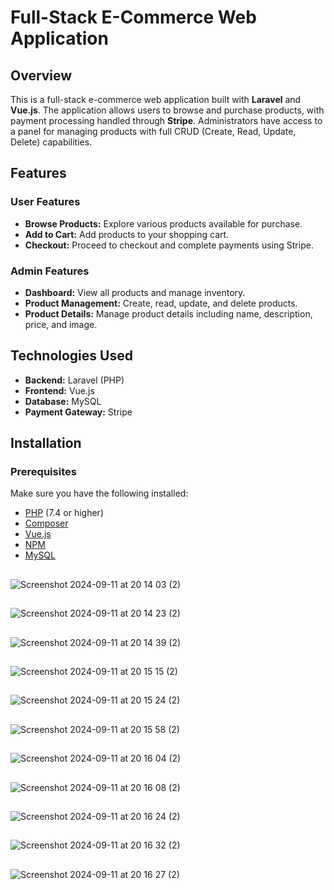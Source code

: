 # Full-Stack E-Commerce Web Application

## Overview

This is a full-stack e-commerce web application built with **Laravel** and **Vue.js**. The application allows users to browse and purchase products, with payment processing handled through **Stripe**. Administrators have access to a panel for managing products with full CRUD (Create, Read, Update, Delete) capabilities.

## Features

### User Features
- **Browse Products:** Explore various products available for purchase.
- **Add to Cart:** Add products to your shopping cart.
- **Checkout:** Proceed to checkout and complete payments using Stripe.

### Admin Features
- **Dashboard:** View all products and manage inventory.
- **Product Management:** Create, read, update, and delete products.
- **Product Details:** Manage product details including name, description, price, and image.

## Technologies Used

- **Backend:** Laravel (PHP)
- **Frontend:** Vue.js
- **Database:** MySQL 
- **Payment Gateway:** Stripe

## Installation

### Prerequisites

Make sure you have the following installed:
- [PHP](https://www.php.net/manual/en/install.php) (7.4 or higher)
- [Composer](https://getcomposer.org/)
- [Vue.js](https://vuejs.org/)
- [NPM](https://www.npmjs.com/get-npm)
- [MySQL](https://www.mysql.com/) 

##


![Screenshot 2024-09-11 at 20 14 03 (2)](https://github.com/user-attachments/assets/99b55929-f267-4859-9247-c5c0e230c064)

##

![Screenshot 2024-09-11 at 20 14 23 (2)](https://github.com/user-attachments/assets/27f5e495-0b9f-4c96-b5b3-ce3e497c8d74)

##

![Screenshot 2024-09-11 at 20 14 39 (2)](https://github.com/user-attachments/assets/65437574-afab-4bb0-9e09-ef00e3c0f2a3)

##

![Screenshot 2024-09-11 at 20 15 15 (2)](https://github.com/user-attachments/assets/6bc4ff08-2243-4ea5-9621-d567b0cc88fe)

##

![Screenshot 2024-09-11 at 20 15 24 (2)](https://github.com/user-attachments/assets/e5989b17-b900-4c47-99cf-3a0e2e450f88)

##

![Screenshot 2024-09-11 at 20 15 58 (2)](https://github.com/user-attachments/assets/da35c2ac-085f-44b1-b246-19a5ef8e52de)

##

![Screenshot 2024-09-11 at 20 16 04 (2)](https://github.com/user-attachments/assets/3d3d7a91-1ad9-41f6-957c-b9d82915ac79)

##

![Screenshot 2024-09-11 at 20 16 08 (2)](https://github.com/user-attachments/assets/af1391a0-7846-4548-a1c5-11ac247aa12d)

##

![Screenshot 2024-09-11 at 20 16 24 (2)](https://github.com/user-attachments/assets/ca3e6bac-f4bf-4e47-8ea6-fd3dc7e45080)

##

![Screenshot 2024-09-11 at 20 16 32 (2)](https://github.com/user-attachments/assets/c345535f-8f1a-4bc3-9bd1-d9817cf95b8b)

##

![Screenshot 2024-09-11 at 20 16 27 (2)](https://github.com/user-attachments/assets/07c55408-32e2-44e4-88f7-71a7fa8e1692)
